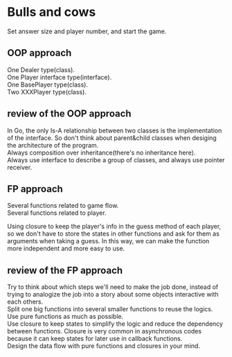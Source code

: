 # Bulls and cows
Set answer size and player number, and start the game.  

## OOP approach
One Dealer type(class).  
One Player interface type(interface).  
One BasePlayer type(class).  
Two XXXPlayer type(class).  

## review of the OOP approach
In Go, the only Is-A relationship between two classes is the implementation of the interface. So don't think about parent&child classes when desiging the architecture of the program.  
Always composition over inheritance(there's no inheritance here).  
Always use interface to describe a group of classes, and always use pointer receiver.  

## FP approach  
Several functions related to game flow.  
Several functions related to player.  

Using closure to keep the player's info in the guess method of each player,
so we don't have to store the states in other functions and ask for them as arguments when taking a guess. In this way, we can make the function more independent and more easy to use.  

## review of the FP approach  
Try to think about which steps we'll need to make the job done, instead of trying to analogize the job into a story about some objects interactive with each others.  
Split one big functions into several smaller functions to reuse the logics.  
Use pure functions as much as possible.  
Use closure to keep states to simplify the logic and reduce the dependency between functions. Closure is very common in asynchronous codes because it can keep states for later use in callback functions.  
Design the data flow with pure functions and closures in your mind.   
 